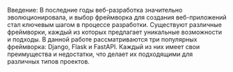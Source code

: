 Введение:
В последние годы веб-разработка значительно эволюционировала, и выбор фреймворка для создания веб-приложений стал ключевым шагом в процессе разработки. Существуют различные фреймворки, каждый из которых предлагает уникальные возможности и подходы. В данной работе рассматриваются три популярных фреймворка: Django, Flask и FastAPI. Каждый из них имеет свои преимущества и недостатки, что делает их подходящими для различных типов проектов.
